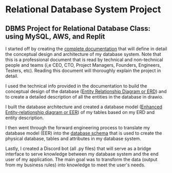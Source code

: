 # Relational Database System Project
## DBMS Project for Relational Database Class: using MySQL, AWS, and Replit

I started off by creating the [complete documentation](https://github.com/KaiserMighty/Drone-Flight-Management-System-Database/blob/main/documentation.pdf) that will define in detail the conceptual design and architecture of my database system. Note that this is a professional document that is read by technical and non-technical people and teams (i,e CEO, CTO, Project Managers, Founders, Engineers, Testers, etc). Reading this document will thoroughly explain the project in detail.

I used the technical info provided in the documentation to build the conceptual design of the database ([Entity Relationship Diagram or ERD](https://github.com/KaiserMighty/Drone-Flight-Management-System-Database/blob/main/erd.drawio)) and to create a detailed description of all the entities in the database in drawio.

I built the database architecture and created a database model ([Enhanced Entity-relationship diagram or EER](https://github.com/KaiserMighty/Drone-Flight-Management-System-Database/blob/main/err.mwb)) of my tables based on my ERD and entity description.

I then went through the forward engineering process to translate my database model (EER) into the [database schema](https://github.com/KaiserMighty/Drone-Flight-Management-System-Database/blob/main/databasemodel.sql) that is used to create the physical database, tables and attributes in my database system.

Lastly, I created a Discord bot (all .py files) that will serve as a bridge interface to serve knowledge between my database system and the end user of my application. The main goal was to transform the data (output from my business rules) into knowledge to meet the user's needs.
